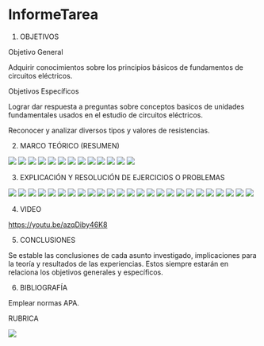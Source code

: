 # InformeTarea


1. OBJETIVOS

Objetivo General

Adquirir conocimientos sobre los principios básicos de fundamentos de circuitos eléctricos.

   Objetivos Específicos
   
   Lograr dar respuesta a preguntas sobre conceptos basicos de unidades fundamentales usados en el estudio de circuitos eléctricos.
   
   Reconocer y analizar diversos tipos y valores de resistencias.

2. MARCO TEÓRICO (RESUMEN)

![](https://github.com/erichanguan/InformeTarea/commit/d6829778a96f9d36f459caf782a23c87e5516b51)
![](https://github.com/erichanguan/InformeTarea/blob/main/2%20mapa%20notacion%20cientifica.png)
![](https://github.com/erichanguan/InformeTarea/blob/main/3%20mapa%20prefijos%20m%C3%A9tricos.png)
![](https://github.com/erichanguan/InformeTarea/blob/main/4%20mapa%20conversion%20de%20unidades.png)
![](https://github.com/erichanguan/InformeTarea/blob/main/5%20mapa%20estructura%20at%C3%B3mica.png)
![](https://github.com/erichanguan/InformeTarea/blob/main/6%20mapa%20carga%20electrica.png)
![](https://github.com/erichanguan/InformeTarea/blob/main/7%20mapa%20voltaje%2C%20cooriente%20y%20resistencia.png)
![](https://github.com/erichanguan/InformeTarea/blob/main/8%20inforgrafia%20fuente%20de%20corriente.png)
![](https://github.com/erichanguan/InformeTarea/blob/main/8.1%20mapa%20fuente%20de%20voltaje.png)
![](https://github.com/erichanguan/InformeTarea/blob/main/9%20infografia%20resistores.png)
![](https://github.com/erichanguan/InformeTarea/blob/main/10%20infografia%20circuito%20el%C3%A9ctrico.png)
![](https://github.com/erichanguan/InformeTarea/blob/main/11%20infografia%20medicion%20de%20circuitos%20basicos.png)
![](https://github.com/erichanguan/InformeTarea/blob/main/12%20infografia%20seguridad%20el%C3%A9ctrica.png)

3. EXPLICACIÓN Y RESOLUCIÓN DE EJERCICIOS O PROBLEMAS

![](https://github.com/erichanguan/InformeTarea/blob/main/1%20cap1.png)
![](https://github.com/erichanguan/InformeTarea/blob/main/1.2%20cap1.png)
![](https://github.com/erichanguan/InformeTarea/blob/main/1.3%20cap1.png)
![](https://github.com/erichanguan/InformeTarea/blob/main/1.4%20cap1.png)
![](https://github.com/erichanguan/InformeTarea/blob/main/1.5%20cap1.png)
![](https://github.com/erichanguan/InformeTarea/blob/main/1.6%20cap1.png)
![](https://github.com/erichanguan/InformeTarea/blob/main/1.7%20cap1.png)
![](https://github.com/erichanguan/InformeTarea/blob/main/1.8%20cap1.png)
![](https://github.com/erichanguan/InformeTarea/blob/main/1.9%20cap1.png)
![](https://github.com/erichanguan/InformeTarea/blob/main/2.1%20cap2.png)
![](https://github.com/erichanguan/InformeTarea/blob/main/2.2%20cap2.png)
![](https://github.com/erichanguan/InformeTarea/blob/main/2.3%20cap2.png)
![](https://github.com/erichanguan/InformeTarea/blob/main/2.4%20cap2.png)
![](https://github.com/erichanguan/InformeTarea/blob/main/2.5%20cap2.png)
![](https://github.com/erichanguan/InformeTarea/blob/main/2.6%20cap2.png)
![](https://github.com/erichanguan/InformeTarea/blob/main/2.7%20cap2.png)
![](https://github.com/erichanguan/InformeTarea/blob/main/2.8%20cap2.png)
![](https://github.com/erichanguan/InformeTarea/blob/main/2.9%20cap2.png)
![](https://github.com/erichanguan/InformeTarea/blob/main/2.10%20cap2.png)
![](https://github.com/erichanguan/InformeTarea/blob/main/2.11%20cap2.png)
![](https://github.com/erichanguan/InformeTarea/blob/main/2.12%20cap2.png)
![](https://github.com/erichanguan/InformeTarea/blob/main/2.13%20cap2.png)
![](https://github.com/erichanguan/InformeTarea/blob/main/2.14%20cap2.png)
![](https://github.com/erichanguan/InformeTarea/blob/main/2.15%20cap2.png)
![](https://github.com/erichanguan/InformeTarea/blob/main/2.16%20cap2.png)

4. VIDEO

https://youtu.be/azqDiby46K8


5. CONCLUSIONES

Se estable las conclusiones de cada asunto investigado, implicaciones para la teoría y resultados de las experiencias. Estos siempre estarán en relaciona los objetivos generales y específicos.

6. BIBLIOGRAFÍA

Emplear normas APA.

RUBRICA

![](https://github.com/doalulema/InformeTarea/blob/main/Tarea.png)
